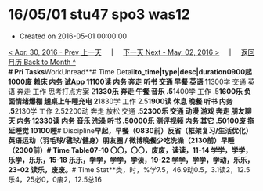 # 16/05/01 stu47 spo3 was12

* Created on 2016-05-01 00:00:00

[&lt; Apr. 30, 2016 - Prev 上一天](../04/d30.md)     \|     [下一天 Next - May. 02, 2016 &gt;](d02.md)     \|     [返回月历 Back to Month ^](index.md)   
**\# Pri Tasks**WorkUnread**\# Time Detail**to\_time\|type\|desc\|duration0900起1000废 赖床 内务 试App 11100读 内务 奔走 听书 交通 早餐 英语 1**1300学 交通 英语 奔走 工作 思考打点方案 2**1330乐 奔走 午餐 音乐 .5**1400学 工作 .5**1600乐 负面情绪爆棚 趟桌上午睡充电 2**1830学 工作 2.5**1900读 休息 晚餐 听书 内务 .5**2130学 工作 2.52200动 奔走 放松 交通 .5**2300乐 交通 动漫 游戏 奔走 朋友聊天 内务 12330读 内务 音乐 洗澡 听书 .50000乐 测评视频 内务 其它 .50100废 拖延睡觉 10100睡**\# Discipline**早起，早餐（0830前）**反省（框架复习/生活优化）**英语运动（羽毛球/毽球/健身）朋友圈 / 微博晚餐少吃洗澡（2130前）早睡（2300前）**\# Time Table**07-10 〇〇，〇〇，废废，读读，11-14 学学，学学，乐学，乐乐，15-18 乐乐，学学，学学，学读，19-22 学学，学学，学动，乐乐，23-02 读乐，废废。**\# Time Stat**类，时，%学7.5，46.9动0.5，3.1读2，12.5乐4，25必0，0废2，12.5总16

